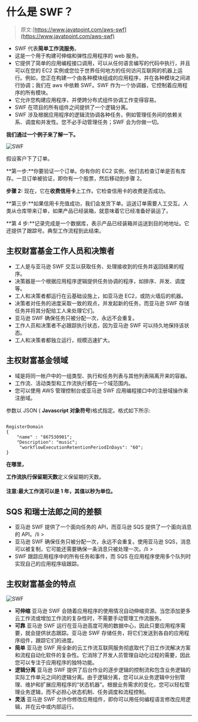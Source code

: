 # 什么是 SWF？

> 原文:[https://www.javatpoint.com/aws-swf](https://www.javatpoint.com/aws-swf)

*   SWF 代表**简单工作流服务**。
*   这是一个用于构建可伸缩和弹性应用程序的 web 服务。
*   它提供了简单的应用编程接口调用，可以从任何语言编写的代码中执行，并且可以在您的 EC2 实例或您位于世界任何地方的任何访问互联网的机器上运行。例如，您正在构建一个由各种模块组成的应用程序，并在各种模块之间进行协调；我们在 aws 中依赖 SWF。SWF 作为一个协调器，它控制着应用程序的所有模块。
*   它允许您构建应用程序，并使跨分布式组件协调工作变得容易。
*   SWF 在项目的所有组件之间提供了一个逻辑分离。
*   SWF 涉及根据应用程序的逻辑流协调各种任务，例如管理任务间的依赖关系、调度和并发性。您不必手动管理任务；SWF 会为你做一切。

**我们通过一个例子来了解一下。**

![SWF](../Images/18b6674a054af04c9c886407ac8f8c46.png)

假设客户下了订单。

**第一步:**你要验证一个订单。你有你的 EC2 实例，他们去检查订单是否有库存。一旦订单被验证，即你有一个股票，然后移动到步骤 2。

**步骤 2:** 现在，它在**收费信用卡**上工作。它检查信用卡的收费是否成功。

**第三步:**如果信用卡充值成功，我们会发货下单。运送订单需要人工交互。人类从仓库带来订单，如果产品已经装箱，就意味着它已经准备好装运了。

**第 4 步:**记录完成是一个数据库，表示产品已经装箱并运送到目的地地址。它还提供了跟踪号。典型工作流程到此结束。

## 主权财富基金工作人员和决策者

*   工人是与亚马逊 SWF 交互以获取任务、处理接收到的任务并返回结果的程序。
*   决策器是一个根据应用程序逻辑提供任务协调的程序，如排序、并发、调度等。
*   工人和决策者都运行在云基础设施上，如亚马逊 EC2，或防火墙后的机器。
*   决策者对任务的进度采取一致的观点，并发起新的任务，而亚马逊 SWF 存储任务并将其分配给工人来处理它们。
*   亚马逊 SWF 确保任务只被分配一次，永远不会重复。
*   工作人员和决策者不必跟踪执行状态，因为亚马逊 SWF 可以持久地保持该状态。
*   工人和决策者都独立运行，规模迅速扩大。

## 主权财富基金领域

*   域是将同一帐户中的一组类型、执行和任务列表与其他列表隔离开来的容器。
*   工作流、活动类型和工作流执行都在一个域范围内。
*   您可以使用 AWS 管理控制台或亚马逊 SWF 应用编程接口中的注册域操作来注册域。

参数以 JSON ( **Javascript 对象符号**)格式指定。格式如下所示:

```

RegisterDomain
{
    "name" : "867530901";
    "Description": "music";
     "workflowExecutionRetentionPeriodInDays": "60";
}

```

**在哪里，**

**工作流执行保留期天数**定义保留期的天数。

#### 注意:最大工作流可以是 1 年，其值以秒为单位。

## SQS 和瑞士法郎之间的差额

*   亚马逊 SWF 提供了一个面向任务的 API，而亚马逊 SQS 提供了一个面向消息的 API。/li >
*   亚马逊 SWF 确保任务只被分配一次，永远不会重复。使用亚马逊 SQS，消息可以被复制，它可能还需要确保一条消息只被处理一次。/li >
*   SWF 跟踪应用程序中的所有任务和事件，而 SQS 在应用程序使用多个队列时实现自己的应用程序级跟踪。

## 主权财富基金的特点

![SWF](../Images/4fcd760be9c2c3fcbe4036455058236a.png)

*   **可伸缩**
    亚马逊 SWF 会随着应用程序的使用情况自动伸缩资源。当您添加更多云工作流或增加工作流的复杂性时，不需要手动管理工作流服务。
*   **可靠**
    亚马逊 SWF 运行在亚马逊高度可用的数据中心，因此只要应用程序需要，就会提供状态跟踪。亚马逊 SWF 存储任务，将它们发送到各自的应用程序组件，跟踪它们的进度。
*   **简单**
    亚马逊 SWF 用全新的云工作流互联网服务彻底取代了旧工作流解决方案和流程自动化软件的复杂性。它消除了开发人员管理自动化过程的需要，因此您可以专注于应用程序的独特功能。
*   **逻辑分离**
    亚马逊 SWF 提供了后台作业的逐步逻辑的控制流和包含业务逻辑的实际工作单元之间的逻辑分离。由于逻辑分离，您可以从业务逻辑中分别管理、维护和扩展应用程序的“状态机器”。根据业务需求的变化，您可以轻松管理业务逻辑，而不必担心状态机制、任务调度和流程控制。
*   **灵活**
    亚马逊 SWF 允许你修改应用组件，即你可以用任何编程语言修改应用逻辑，并在云中或内部运行。

* * *